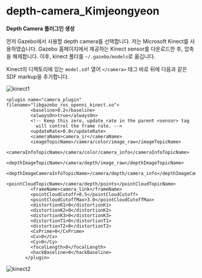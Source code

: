# depth-camera_Kimjeongyeon

**Depth Camera 플러그인 생성**

먼저 Gazebo에서 사용할 depth camera를 선택합니다. 저는 Microsoft Kinect를 사용하였습니다. Gazebo 홈페이지에서 제공하는 Kinect sensor를 다운로드한 후, 압축을 해제합니다.
이후, kinect 폴더를 ```~/.gazebo/models```로 옮깁니다.

Kinect의 디렉토리에 있는 ```model.sdf``` 열어 ```</camera>``` 태그 바로 뒤에 다음과 같은 SDF markup을 추가합니다.

![kinect1](https://user-images.githubusercontent.com/84000076/122526009-cbcd6d00-d054-11eb-894c-3ab5aa959195.png)

 ```
 <plugin name="camera_plugin" filename="libgazebo_ros_openni_kinect.so">
          <baseline>0.2</baseline>
          <alwaysOn>true</alwaysOn>
          <!-- Keep this zero, update_rate in the parent <sensor> tag
            will control the frame rate. -->
          <updateRate>0.0</updateRate>
          <cameraName>camera_ir</cameraName>
          <imageTopicName>/camera/color/image_raw</imageTopicName>
          <cameraInfoTopicName>/camera/color/camera_info</cameraInfoTopicName>
          <depthImageTopicName>/camera/depth/image_raw</depthImageTopicName>
          <depthImageCameraInfoTopicName>/camera/depth/camera_info</depthImageCameraInfoTopicName>
          <pointCloudTopicName>/camera/depth/points</pointCloudTopicName>
          <frameName>camera_link</frameName>
          <pointCloudCutoff>0.5</pointCloudCutoff>
          <pointCloudCutoffMax>3.0</pointCloudCutoffMax>
          <distortionK1>0</distortionK1>
          <distortionK2>0</distortionK2>
          <distortionK3>0</distortionK3>
          <distortionT1>0</distortionT1>
          <distortionT2>0</distortionT2>
          <CxPrime>0</CxPrime>
          <Cx>0</Cx>
          <Cy>0</Cy>
          <focalLength>0</focalLength>
          <hackBaseline>0</hackBaseline>
        </plugin>
  ```
  ![kinect2](https://user-images.githubusercontent.com/84000076/122526046-d7b92f00-d054-11eb-8796-629f2e28cbde.png)
      
        
